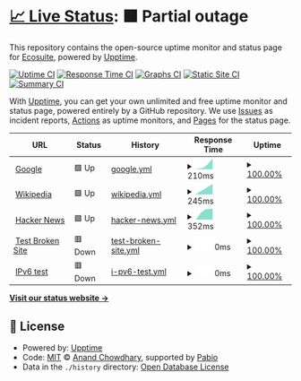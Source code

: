 # [📈 Live Status](https://ecosuite.github.io/upptime): <!--live status--> **🟧 Partial outage**

This repository contains the open-source uptime monitor and status page for [Ecosuite](https://ecosuite.io), powered by [Upptime](https://github.com/upptime/upptime).

[![Uptime CI](https://github.com/ecosuite/upptime/workflows/Uptime%20CI/badge.svg)](https://github.com/ecosuite/upptime/actions?query=workflow%3A%22Uptime+CI%22)
[![Response Time CI](https://github.com/ecosuite/upptime/workflows/Response%20Time%20CI/badge.svg)](https://github.com/ecosuite/upptime/actions?query=workflow%3A%22Response+Time+CI%22)
[![Graphs CI](https://github.com/ecosuite/upptime/workflows/Graphs%20CI/badge.svg)](https://github.com/ecosuite/upptime/actions?query=workflow%3A%22Graphs+CI%22)
[![Static Site CI](https://github.com/ecosuite/upptime/workflows/Static%20Site%20CI/badge.svg)](https://github.com/ecosuite/upptime/actions?query=workflow%3A%22Static+Site+CI%22)
[![Summary CI](https://github.com/ecosuite/upptime/workflows/Summary%20CI/badge.svg)](https://github.com/ecosuite/upptime/actions?query=workflow%3A%22Summary+CI%22)

With [Upptime](https://upptime.js.org), you can get your own unlimited and free uptime monitor and status page, powered entirely by a GitHub repository. We use [Issues](https://github.com/ecosuite/upptime/issues) as incident reports, [Actions](https://github.com/ecosuite/upptime/actions) as uptime monitors, and [Pages](https://ecosuite.github.io/upptime) for the status page.

<!--start: status pages-->
<!-- This summary is generated by Upptime (https://github.com/upptime/upptime) -->
<!-- Do not edit this manually, your changes will be overwritten -->
<!-- prettier-ignore -->
| URL | Status | History | Response Time | Uptime |
| --- | ------ | ------- | ------------- | ------ |
| <img alt="" src="https://icons.duckduckgo.com/ip3/www.google.com.ico" height="13"> [Google](https://www.google.com) | 🟩 Up | [google.yml](https://github.com/ecosuite/upptime/commits/HEAD/history/google.yml) | <details><summary><img alt="Response time graph" src="./graphs/google/response-time-week.png" height="20"> 210ms</summary><br><a href="https://ecosuite.github.io/upptime/history/google"><img alt="Response time 210" src="https://img.shields.io/endpoint?url=https%3A%2F%2Fraw.githubusercontent.com%2Fecosuite%2Fupptime%2FHEAD%2Fapi%2Fgoogle%2Fresponse-time.json"></a><br><a href="https://ecosuite.github.io/upptime/history/google"><img alt="24-hour response time 185" src="https://img.shields.io/endpoint?url=https%3A%2F%2Fraw.githubusercontent.com%2Fecosuite%2Fupptime%2FHEAD%2Fapi%2Fgoogle%2Fresponse-time-day.json"></a><br><a href="https://ecosuite.github.io/upptime/history/google"><img alt="7-day response time 210" src="https://img.shields.io/endpoint?url=https%3A%2F%2Fraw.githubusercontent.com%2Fecosuite%2Fupptime%2FHEAD%2Fapi%2Fgoogle%2Fresponse-time-week.json"></a><br><a href="https://ecosuite.github.io/upptime/history/google"><img alt="30-day response time 210" src="https://img.shields.io/endpoint?url=https%3A%2F%2Fraw.githubusercontent.com%2Fecosuite%2Fupptime%2FHEAD%2Fapi%2Fgoogle%2Fresponse-time-month.json"></a><br><a href="https://ecosuite.github.io/upptime/history/google"><img alt="1-year response time 210" src="https://img.shields.io/endpoint?url=https%3A%2F%2Fraw.githubusercontent.com%2Fecosuite%2Fupptime%2FHEAD%2Fapi%2Fgoogle%2Fresponse-time-year.json"></a></details> | <details><summary><a href="https://ecosuite.github.io/upptime/history/google">100.00%</a></summary><a href="https://ecosuite.github.io/upptime/history/google"><img alt="All-time uptime 100.00%" src="https://img.shields.io/endpoint?url=https%3A%2F%2Fraw.githubusercontent.com%2Fecosuite%2Fupptime%2FHEAD%2Fapi%2Fgoogle%2Fuptime.json"></a><br><a href="https://ecosuite.github.io/upptime/history/google"><img alt="24-hour uptime 100.00%" src="https://img.shields.io/endpoint?url=https%3A%2F%2Fraw.githubusercontent.com%2Fecosuite%2Fupptime%2FHEAD%2Fapi%2Fgoogle%2Fuptime-day.json"></a><br><a href="https://ecosuite.github.io/upptime/history/google"><img alt="7-day uptime 100.00%" src="https://img.shields.io/endpoint?url=https%3A%2F%2Fraw.githubusercontent.com%2Fecosuite%2Fupptime%2FHEAD%2Fapi%2Fgoogle%2Fuptime-week.json"></a><br><a href="https://ecosuite.github.io/upptime/history/google"><img alt="30-day uptime 100.00%" src="https://img.shields.io/endpoint?url=https%3A%2F%2Fraw.githubusercontent.com%2Fecosuite%2Fupptime%2FHEAD%2Fapi%2Fgoogle%2Fuptime-month.json"></a><br><a href="https://ecosuite.github.io/upptime/history/google"><img alt="1-year uptime 100.00%" src="https://img.shields.io/endpoint?url=https%3A%2F%2Fraw.githubusercontent.com%2Fecosuite%2Fupptime%2FHEAD%2Fapi%2Fgoogle%2Fuptime-year.json"></a></details>
| <img alt="" src="https://icons.duckduckgo.com/ip3/en.wikipedia.org.ico" height="13"> [Wikipedia](https://en.wikipedia.org) | 🟩 Up | [wikipedia.yml](https://github.com/ecosuite/upptime/commits/HEAD/history/wikipedia.yml) | <details><summary><img alt="Response time graph" src="./graphs/wikipedia/response-time-week.png" height="20"> 245ms</summary><br><a href="https://ecosuite.github.io/upptime/history/wikipedia"><img alt="Response time 245" src="https://img.shields.io/endpoint?url=https%3A%2F%2Fraw.githubusercontent.com%2Fecosuite%2Fupptime%2FHEAD%2Fapi%2Fwikipedia%2Fresponse-time.json"></a><br><a href="https://ecosuite.github.io/upptime/history/wikipedia"><img alt="24-hour response time 180" src="https://img.shields.io/endpoint?url=https%3A%2F%2Fraw.githubusercontent.com%2Fecosuite%2Fupptime%2FHEAD%2Fapi%2Fwikipedia%2Fresponse-time-day.json"></a><br><a href="https://ecosuite.github.io/upptime/history/wikipedia"><img alt="7-day response time 245" src="https://img.shields.io/endpoint?url=https%3A%2F%2Fraw.githubusercontent.com%2Fecosuite%2Fupptime%2FHEAD%2Fapi%2Fwikipedia%2Fresponse-time-week.json"></a><br><a href="https://ecosuite.github.io/upptime/history/wikipedia"><img alt="30-day response time 245" src="https://img.shields.io/endpoint?url=https%3A%2F%2Fraw.githubusercontent.com%2Fecosuite%2Fupptime%2FHEAD%2Fapi%2Fwikipedia%2Fresponse-time-month.json"></a><br><a href="https://ecosuite.github.io/upptime/history/wikipedia"><img alt="1-year response time 245" src="https://img.shields.io/endpoint?url=https%3A%2F%2Fraw.githubusercontent.com%2Fecosuite%2Fupptime%2FHEAD%2Fapi%2Fwikipedia%2Fresponse-time-year.json"></a></details> | <details><summary><a href="https://ecosuite.github.io/upptime/history/wikipedia">100.00%</a></summary><a href="https://ecosuite.github.io/upptime/history/wikipedia"><img alt="All-time uptime 100.00%" src="https://img.shields.io/endpoint?url=https%3A%2F%2Fraw.githubusercontent.com%2Fecosuite%2Fupptime%2FHEAD%2Fapi%2Fwikipedia%2Fuptime.json"></a><br><a href="https://ecosuite.github.io/upptime/history/wikipedia"><img alt="24-hour uptime 100.00%" src="https://img.shields.io/endpoint?url=https%3A%2F%2Fraw.githubusercontent.com%2Fecosuite%2Fupptime%2FHEAD%2Fapi%2Fwikipedia%2Fuptime-day.json"></a><br><a href="https://ecosuite.github.io/upptime/history/wikipedia"><img alt="7-day uptime 100.00%" src="https://img.shields.io/endpoint?url=https%3A%2F%2Fraw.githubusercontent.com%2Fecosuite%2Fupptime%2FHEAD%2Fapi%2Fwikipedia%2Fuptime-week.json"></a><br><a href="https://ecosuite.github.io/upptime/history/wikipedia"><img alt="30-day uptime 100.00%" src="https://img.shields.io/endpoint?url=https%3A%2F%2Fraw.githubusercontent.com%2Fecosuite%2Fupptime%2FHEAD%2Fapi%2Fwikipedia%2Fuptime-month.json"></a><br><a href="https://ecosuite.github.io/upptime/history/wikipedia"><img alt="1-year uptime 100.00%" src="https://img.shields.io/endpoint?url=https%3A%2F%2Fraw.githubusercontent.com%2Fecosuite%2Fupptime%2FHEAD%2Fapi%2Fwikipedia%2Fuptime-year.json"></a></details>
| <img alt="" src="https://icons.duckduckgo.com/ip3/news.ycombinator.com.ico" height="13"> [Hacker News](https://news.ycombinator.com) | 🟩 Up | [hacker-news.yml](https://github.com/ecosuite/upptime/commits/HEAD/history/hacker-news.yml) | <details><summary><img alt="Response time graph" src="./graphs/hacker-news/response-time-week.png" height="20"> 352ms</summary><br><a href="https://ecosuite.github.io/upptime/history/hacker-news"><img alt="Response time 352" src="https://img.shields.io/endpoint?url=https%3A%2F%2Fraw.githubusercontent.com%2Fecosuite%2Fupptime%2FHEAD%2Fapi%2Fhacker-news%2Fresponse-time.json"></a><br><a href="https://ecosuite.github.io/upptime/history/hacker-news"><img alt="24-hour response time 422" src="https://img.shields.io/endpoint?url=https%3A%2F%2Fraw.githubusercontent.com%2Fecosuite%2Fupptime%2FHEAD%2Fapi%2Fhacker-news%2Fresponse-time-day.json"></a><br><a href="https://ecosuite.github.io/upptime/history/hacker-news"><img alt="7-day response time 352" src="https://img.shields.io/endpoint?url=https%3A%2F%2Fraw.githubusercontent.com%2Fecosuite%2Fupptime%2FHEAD%2Fapi%2Fhacker-news%2Fresponse-time-week.json"></a><br><a href="https://ecosuite.github.io/upptime/history/hacker-news"><img alt="30-day response time 352" src="https://img.shields.io/endpoint?url=https%3A%2F%2Fraw.githubusercontent.com%2Fecosuite%2Fupptime%2FHEAD%2Fapi%2Fhacker-news%2Fresponse-time-month.json"></a><br><a href="https://ecosuite.github.io/upptime/history/hacker-news"><img alt="1-year response time 352" src="https://img.shields.io/endpoint?url=https%3A%2F%2Fraw.githubusercontent.com%2Fecosuite%2Fupptime%2FHEAD%2Fapi%2Fhacker-news%2Fresponse-time-year.json"></a></details> | <details><summary><a href="https://ecosuite.github.io/upptime/history/hacker-news">100.00%</a></summary><a href="https://ecosuite.github.io/upptime/history/hacker-news"><img alt="All-time uptime 100.00%" src="https://img.shields.io/endpoint?url=https%3A%2F%2Fraw.githubusercontent.com%2Fecosuite%2Fupptime%2FHEAD%2Fapi%2Fhacker-news%2Fuptime.json"></a><br><a href="https://ecosuite.github.io/upptime/history/hacker-news"><img alt="24-hour uptime 100.00%" src="https://img.shields.io/endpoint?url=https%3A%2F%2Fraw.githubusercontent.com%2Fecosuite%2Fupptime%2FHEAD%2Fapi%2Fhacker-news%2Fuptime-day.json"></a><br><a href="https://ecosuite.github.io/upptime/history/hacker-news"><img alt="7-day uptime 100.00%" src="https://img.shields.io/endpoint?url=https%3A%2F%2Fraw.githubusercontent.com%2Fecosuite%2Fupptime%2FHEAD%2Fapi%2Fhacker-news%2Fuptime-week.json"></a><br><a href="https://ecosuite.github.io/upptime/history/hacker-news"><img alt="30-day uptime 100.00%" src="https://img.shields.io/endpoint?url=https%3A%2F%2Fraw.githubusercontent.com%2Fecosuite%2Fupptime%2FHEAD%2Fapi%2Fhacker-news%2Fuptime-month.json"></a><br><a href="https://ecosuite.github.io/upptime/history/hacker-news"><img alt="1-year uptime 100.00%" src="https://img.shields.io/endpoint?url=https%3A%2F%2Fraw.githubusercontent.com%2Fecosuite%2Fupptime%2FHEAD%2Fapi%2Fhacker-news%2Fuptime-year.json"></a></details>
| <img alt="" src="https://icons.duckduckgo.com/ip3/thissitedoesnotexist.koj.co.ico" height="13"> [Test Broken Site](https://thissitedoesnotexist.koj.co) | 🟥 Down | [test-broken-site.yml](https://github.com/ecosuite/upptime/commits/HEAD/history/test-broken-site.yml) | <details><summary><img alt="Response time graph" src="./graphs/test-broken-site/response-time-week.png" height="20"> 0ms</summary><br><a href="https://ecosuite.github.io/upptime/history/test-broken-site"><img alt="Response time 0" src="https://img.shields.io/endpoint?url=https%3A%2F%2Fraw.githubusercontent.com%2Fecosuite%2Fupptime%2FHEAD%2Fapi%2Ftest-broken-site%2Fresponse-time.json"></a><br><a href="https://ecosuite.github.io/upptime/history/test-broken-site"><img alt="24-hour response time 0" src="https://img.shields.io/endpoint?url=https%3A%2F%2Fraw.githubusercontent.com%2Fecosuite%2Fupptime%2FHEAD%2Fapi%2Ftest-broken-site%2Fresponse-time-day.json"></a><br><a href="https://ecosuite.github.io/upptime/history/test-broken-site"><img alt="7-day response time 0" src="https://img.shields.io/endpoint?url=https%3A%2F%2Fraw.githubusercontent.com%2Fecosuite%2Fupptime%2FHEAD%2Fapi%2Ftest-broken-site%2Fresponse-time-week.json"></a><br><a href="https://ecosuite.github.io/upptime/history/test-broken-site"><img alt="30-day response time 0" src="https://img.shields.io/endpoint?url=https%3A%2F%2Fraw.githubusercontent.com%2Fecosuite%2Fupptime%2FHEAD%2Fapi%2Ftest-broken-site%2Fresponse-time-month.json"></a><br><a href="https://ecosuite.github.io/upptime/history/test-broken-site"><img alt="1-year response time 0" src="https://img.shields.io/endpoint?url=https%3A%2F%2Fraw.githubusercontent.com%2Fecosuite%2Fupptime%2FHEAD%2Fapi%2Ftest-broken-site%2Fresponse-time-year.json"></a></details> | <details><summary><a href="https://ecosuite.github.io/upptime/history/test-broken-site">100.00%</a></summary><a href="https://ecosuite.github.io/upptime/history/test-broken-site"><img alt="All-time uptime 100.00%" src="https://img.shields.io/endpoint?url=https%3A%2F%2Fraw.githubusercontent.com%2Fecosuite%2Fupptime%2FHEAD%2Fapi%2Ftest-broken-site%2Fuptime.json"></a><br><a href="https://ecosuite.github.io/upptime/history/test-broken-site"><img alt="24-hour uptime 100.00%" src="https://img.shields.io/endpoint?url=https%3A%2F%2Fraw.githubusercontent.com%2Fecosuite%2Fupptime%2FHEAD%2Fapi%2Ftest-broken-site%2Fuptime-day.json"></a><br><a href="https://ecosuite.github.io/upptime/history/test-broken-site"><img alt="7-day uptime 100.00%" src="https://img.shields.io/endpoint?url=https%3A%2F%2Fraw.githubusercontent.com%2Fecosuite%2Fupptime%2FHEAD%2Fapi%2Ftest-broken-site%2Fuptime-week.json"></a><br><a href="https://ecosuite.github.io/upptime/history/test-broken-site"><img alt="30-day uptime 100.00%" src="https://img.shields.io/endpoint?url=https%3A%2F%2Fraw.githubusercontent.com%2Fecosuite%2Fupptime%2FHEAD%2Fapi%2Ftest-broken-site%2Fuptime-month.json"></a><br><a href="https://ecosuite.github.io/upptime/history/test-broken-site"><img alt="1-year uptime 100.00%" src="https://img.shields.io/endpoint?url=https%3A%2F%2Fraw.githubusercontent.com%2Fecosuite%2Fupptime%2FHEAD%2Fapi%2Ftest-broken-site%2Fuptime-year.json"></a></details>
| <img alt="" src="https://icons.duckduckgo.com/ip3/null.ico" height="13"> [IPv6 test](forwardemail.net) | 🟥 Down | [i-pv6-test.yml](https://github.com/ecosuite/upptime/commits/HEAD/history/i-pv6-test.yml) | <details><summary><img alt="Response time graph" src="./graphs/i-pv6-test/response-time-week.png" height="20"> 0ms</summary><br><a href="https://ecosuite.github.io/upptime/history/i-pv6-test"><img alt="Response time 0" src="https://img.shields.io/endpoint?url=https%3A%2F%2Fraw.githubusercontent.com%2Fecosuite%2Fupptime%2FHEAD%2Fapi%2Fi-pv6-test%2Fresponse-time.json"></a><br><a href="https://ecosuite.github.io/upptime/history/i-pv6-test"><img alt="24-hour response time 0" src="https://img.shields.io/endpoint?url=https%3A%2F%2Fraw.githubusercontent.com%2Fecosuite%2Fupptime%2FHEAD%2Fapi%2Fi-pv6-test%2Fresponse-time-day.json"></a><br><a href="https://ecosuite.github.io/upptime/history/i-pv6-test"><img alt="7-day response time 0" src="https://img.shields.io/endpoint?url=https%3A%2F%2Fraw.githubusercontent.com%2Fecosuite%2Fupptime%2FHEAD%2Fapi%2Fi-pv6-test%2Fresponse-time-week.json"></a><br><a href="https://ecosuite.github.io/upptime/history/i-pv6-test"><img alt="30-day response time 0" src="https://img.shields.io/endpoint?url=https%3A%2F%2Fraw.githubusercontent.com%2Fecosuite%2Fupptime%2FHEAD%2Fapi%2Fi-pv6-test%2Fresponse-time-month.json"></a><br><a href="https://ecosuite.github.io/upptime/history/i-pv6-test"><img alt="1-year response time 0" src="https://img.shields.io/endpoint?url=https%3A%2F%2Fraw.githubusercontent.com%2Fecosuite%2Fupptime%2FHEAD%2Fapi%2Fi-pv6-test%2Fresponse-time-year.json"></a></details> | <details><summary><a href="https://ecosuite.github.io/upptime/history/i-pv6-test">100.00%</a></summary><a href="https://ecosuite.github.io/upptime/history/i-pv6-test"><img alt="All-time uptime 100.00%" src="https://img.shields.io/endpoint?url=https%3A%2F%2Fraw.githubusercontent.com%2Fecosuite%2Fupptime%2FHEAD%2Fapi%2Fi-pv6-test%2Fuptime.json"></a><br><a href="https://ecosuite.github.io/upptime/history/i-pv6-test"><img alt="24-hour uptime 100.00%" src="https://img.shields.io/endpoint?url=https%3A%2F%2Fraw.githubusercontent.com%2Fecosuite%2Fupptime%2FHEAD%2Fapi%2Fi-pv6-test%2Fuptime-day.json"></a><br><a href="https://ecosuite.github.io/upptime/history/i-pv6-test"><img alt="7-day uptime 100.00%" src="https://img.shields.io/endpoint?url=https%3A%2F%2Fraw.githubusercontent.com%2Fecosuite%2Fupptime%2FHEAD%2Fapi%2Fi-pv6-test%2Fuptime-week.json"></a><br><a href="https://ecosuite.github.io/upptime/history/i-pv6-test"><img alt="30-day uptime 100.00%" src="https://img.shields.io/endpoint?url=https%3A%2F%2Fraw.githubusercontent.com%2Fecosuite%2Fupptime%2FHEAD%2Fapi%2Fi-pv6-test%2Fuptime-month.json"></a><br><a href="https://ecosuite.github.io/upptime/history/i-pv6-test"><img alt="1-year uptime 100.00%" src="https://img.shields.io/endpoint?url=https%3A%2F%2Fraw.githubusercontent.com%2Fecosuite%2Fupptime%2FHEAD%2Fapi%2Fi-pv6-test%2Fuptime-year.json"></a></details>

<!--end: status pages-->

[**Visit our status website →**](https://ecosuite.github.io/upptime)

## 📄 License

- Powered by: [Upptime](https://github.com/upptime/upptime)
- Code: [MIT](./LICENSE) © [Anand Chowdhary](https://anandchowdhary.com), supported by [Pabio](https://pabio.com)
- Data in the `./history` directory: [Open Database License](https://opendatacommons.org/licenses/odbl/1-0/)
